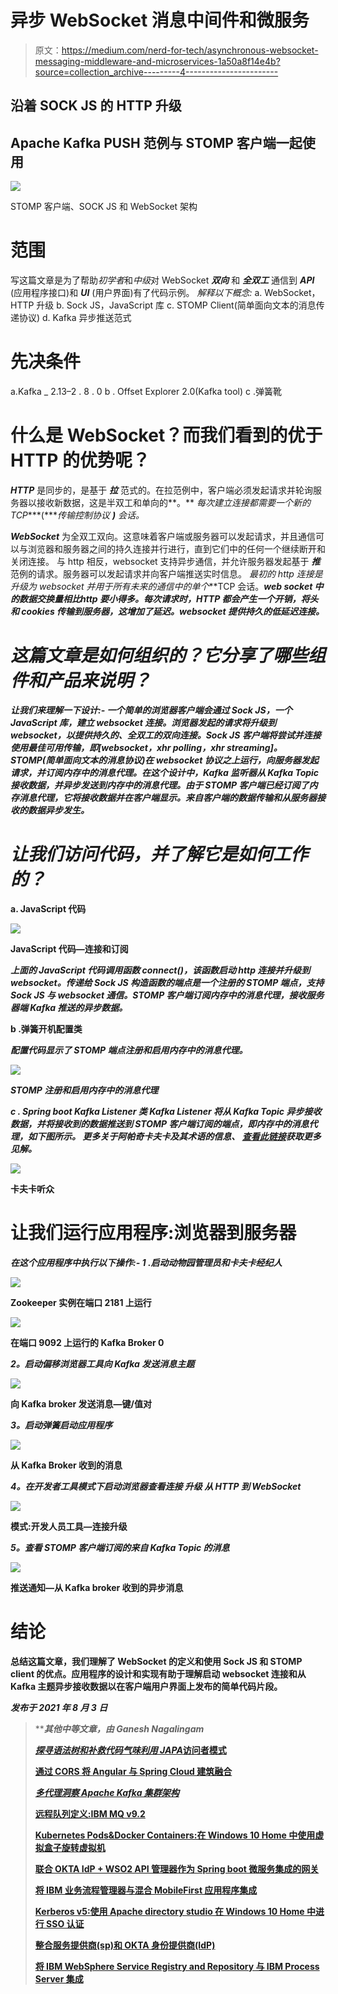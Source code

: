 # 异步 WebSocket 消息中间件和微服务

> 原文：<https://medium.com/nerd-for-tech/asynchronous-websocket-messaging-middleware-and-microservices-1a50a8f14e4b?source=collection_archive---------4----------------------->

## 沿着 SOCK JS 的 HTTP 升级

## Apache Kafka PUSH 范例与 STOMP 客户端一起使用

![](img/a7b6dab9950148ac328d0d0d2e415802.png)

STOMP 客户端、SOCK JS 和 WebSocket 架构

# 范围

写这篇文章是为了帮助*初学者*和*中级*对 WebSocket ***双向*** 和 ***全双工*** 通信到 ***API*** (应用程序接口)和 ***UI*** (用户界面)有了代码示例。
*解释以下概念:*
a. WebSocket，HTTP 升级
b. Sock JS，JavaScript 库
c. STOMP Client(简单面向文本的消息传递协议)
d. Kafka 异步推送范式

# 先决条件

a.Kafka _ 2.13–2 . 8 . 0
b . Offset Explorer 2.0(Kafka tool)
c .弹簧靴

# 什么是 WebSocket？而我们看到的优于 HTTP 的优势呢？

***HTTP*** 是同步的，是基于 ***拉*** 范式的。在拉范例中，客户端必须发起请求并轮询服务器以接收新数据，这是半双工和单向的**。** *每次建立连接都需要一个新的 TCP****(****传输控制协议* ***)*** *会话。*

***WebSocket*** 为全双工双向。这意味着客户端或服务器可以发起请求，并且通信可以与浏览器和服务器之间的持久连接并行进行，直到它们中的任何一个继续断开和关闭连接。
与 http 相反，websocket 支持异步通信，并允许服务器发起基于 ***推*** 范例的请求。服务器可以发起请求并向客户端推送实时信息。
*最初的 http 连接是* *升级为 websocket 并用于所有未来的通信中的单个***TCP 会话。***web socket 中的数据交换量相比http **要小得多。每次请求时，HTTP 都会产生一个开销，将头和 cookies 传输到服务器，这增加了延迟。websocket 提供持久的低延迟连接。*****

# ***这篇文章是如何组织的？它分享了哪些组件和产品来说明？***

******让我们来理解一下设计:-***
一个简单的浏览器客户端会通过 Sock JS，一个 JavaScript 库，建立 websocket 连接。浏览器发起的请求将升级到 websocket，以提供持久的、全双工的双向连接。Sock JS 客户端将尝试并连接使用最佳可用传输，即[websocket，xhr polling，xhr streaming]。
STOMP(简单面向文本的消息协议)在 websocket 协议之上运行，向服务器发起请求，并订阅内存中的消息代理。在这个设计中，Kafka 监听器从 Kafka Topic 接收数据，并异步发送到内存中的消息代理。由于 STOMP 客户端已经订阅了内存消息代理，它将接收数据并在客户端显示。来自客户端的数据传输和从服务器接收的数据异步发生。***

# ***让我们访问代码，并了解它是如何工作的？***

******a. JavaScript 代码******

***![](img/f0ccab665e50290279d6ebf066ea64c6.png)***

******JavaScript 代码—连接和订阅******

***上面的 JavaScript 代码调用函数 connect()，该函数启动 http 连接并升级到 websocket。传递给 Sock JS 构造函数的端点是一个注册的 STOMP 端点，支持 Sock JS 与 websocket 通信。STOMP 客户端订阅内存中的消息代理，接收服务器端 Kafka 推送的异步数据。***

******b .弹簧开机配置类******

***配置代码显示了 STOMP 端点注册和启用内存中的消息代理。***

***![](img/41f13fa148785d2132d85bf8c0f63472.png)***

***STOMP 注册和启用内存中的消息代理***

******c . Spring boot Kafka Listener 类*** Kafka Listener 将从 Kafka Topic 异步接收数据，并将接收到的数据推送到 STOMP 客户端订阅的端点，即内存中的消息代理，如下图所示。
*更多关于阿帕奇卡夫卡及其术语的信息*、 [***查看此链接***](/geekculture/multi-broker-insights-into-apache-kafka-cluster-architecture-617b0abfc53e)**获取更多见解。*****

****![](img/426ca27e30cba739a5c788a773484bd2.png)****

****卡夫卡听众****

# ****让我们运行应用程序:浏览器到服务器****

*******在这个应用程序中执行以下操作:-***
*1 .启动动物园管理员和卡夫卡经纪人*****

****![](img/7d84be037ee79a879025a91c57fc7abd.png)****

****Zookeeper 实例在端口 2181 上运行****

****![](img/1bf0164166508259a540a28f45b8b831.png)****

****在端口 9092 上运行的 Kafka Broker 0****

*****2。启动偏移浏览器工具向 Kafka 发送消息主题*****

****![](img/aa65ff5fcc093e7f7bad4e2a7a6bdc31.png)****

****向 Kafka broker 发送消息—键/值对****

*****3。启动弹簧启动应用程序*****

****![](img/b3721e7620d2c6e807921ff1fa2ed4fe.png)****

****从 Kafka Broker 收到的消息****

*****4。在开发者工具模式下启动浏览器查看连接* ***升级*** *从 HTTP 到 WebSocket*****

****![](img/ddfa07608946af0e3d8ef3a3aed0c747.png)****

****模式:开发人员工具—连接升级****

*****5。查看 STOMP 客户端订阅的来自 Kafka Topic 的消息*****

****![](img/904438a9f405e78b38115790a37b87c2.png)****

****推送通知—从 Kafka broker 收到的异步消息****

# ****结论****

****总结这篇文章，我们理解了 WebSocket 的定义和使用 Sock JS 和 STOMP client 的优点。应用程序的设计和实现有助于理解启动 websocket 连接和从 Kafka 主题异步接收数据以在客户端用户界面上发布的简单代码片段。****

*******发布于 2021 年 8 月 3 日*******

> *******其他中等文章，*由 *Ganesh Nagalingam*******
> 
> ****[*探寻语法树和补救代码气味利用 JAPA*访问者模式](/geekculture/quest-syntax-tree-and-remedy-code-smell-using-japa-visitor-patterns-f023a89842cf)****
> 
> ****[通过 CORS 将 Angular 与 Spring Cloud 建筑融合](/geekculture/amalgamate-angular-with-spring-cloud-architecture-through-cors-7f13b5fdb98f)****
> 
> ****[*多代理洞察 Apache Kafka 集群架构*](/geekculture/multi-broker-insights-into-apache-kafka-cluster-architecture-617b0abfc53e)****
> 
> ****[远程队列定义:IBM MQ v9.2](https://ganeshblog.medium.com/remote-queue-definition-ibm-mq-v9-2-c3ec4f568dab?source=user_profile---------5----------------------------)****
> 
> ****[Kubernetes Pods&Docker Containers:在 Windows 10 Home 中使用虚拟盒子旋转虚拟机](https://ganeshblog.medium.com/kubernetes-pods-docker-containers-spin-vm-using-virtual-box-in-windows-10-home-d3be783ff087?source=user_profile---------0----------------------------)****
> 
> ****[联合 OKTA IdP + WSO2 API 管理器作为 Spring boot 微服务集成的网关](https://ganeshblog.medium.com/federate-okta-idp-wso2-api-manager-as-gateway-to-spring-boot-microservices-integration-ba567567e81?source=user_profile---------1----------------------------)****
> 
> ****[将 IBM 业务流程管理器与混合 MobileFirst 应用程序集成](https://ganeshblog.medium.com/integrate-ibm-business-process-manager-with-hybrid-mobilefirst-application-5aed20841bf3?source=user_profile---------2----------------------------)****
> 
> ****[Kerberos v5:使用 Apache directory studio 在 Windows 10 Home 中进行 SSO 认证](https://ganeshblog.medium.com/kerberos-v5-sso-authentication-in-windows-10-home-using-apache-directory-studio-fb0151899185?source=user_profile---------3----------------------------)****
> 
> ****[整合服务提供商(sp)和 OKTA 身份提供商(IdP)](https://ganeshblog.medium.com/integrate-service-providers-sps-with-okta-identity-provider-idp-ce64a4e262ae?source=user_profile---------4----------------------------)****
> 
> ****[将 IBM WebSphere Service Registry and Repository 与 IBM Process Server 集成](https://ganeshblog.medium.com/integrate-ibm-websphere-service-registry-and-repository-with-ibm-process-server-f97eeb0e2ea?source=user_profile---------6----------------------------)****